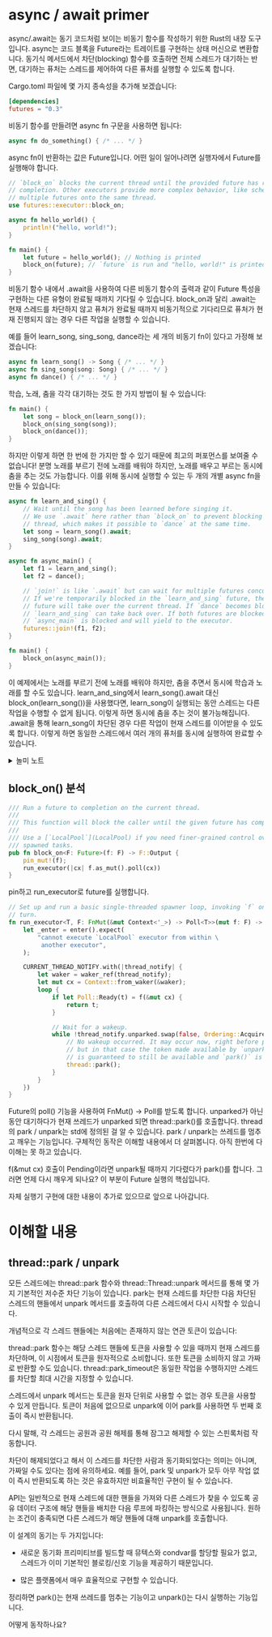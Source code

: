 # async / await primer

async/.await는 동기 코드처럼 보이는 비동기 함수를 작성하기 위한 Rust의 내장 도구입니다. 
async는 코드 블록을 Future라는 트레이트를 구현하는 상태 머신으로 변환합니다. 동기식 
메서드에서 차단(blocking) 함수를 호출하면 전체 스레드가 대기하는 반면, 대기하는 퓨처는 
스레드를 제어하여 다른 퓨처를 실행할 수 있도록 합니다.

Cargo.toml 파일에 몇 가지 종속성을 추가해 보겠습니다:
```toml
[dependencies]
futures = "0.3"
```

비동기 함수를 만들려면 async fn 구문을 사용하면 됩니다:
```rust
async fn do_something() { /* ... */ }
```

async fn이 반환하는 값은 Future입니다. 어떤 일이 일어나려면 실행자에서 Future를 실행해야
합니다.

```rust
// `block_on` blocks the current thread until the provided future has run to
// completion. Other executors provide more complex behavior, like scheduling
// multiple futures onto the same thread.
use futures::executor::block_on;

async fn hello_world() {
    println!("hello, world!");
}

fn main() {
    let future = hello_world(); // Nothing is printed
    block_on(future); // `future` is run and "hello, world!" is printed
}
```

비동기 함수 내에서 .await을 사용하여 다른 비동기 함수의 출력과 같이 Future 특성을 구현하는 
다른 유형이 완료될 때까지 기다릴 수 있습니다. block_on과 달리 .await는 현재 스레드를 
차단하지 않고 퓨처가 완료될 때까지 비동기적으로 기다리므로 퓨처가 현재 진행되지 않는 경우 
다른 작업을 실행할 수 있습니다.

예를 들어 learn_song, sing_song, dance라는 세 개의 비동기 fn이 있다고 가정해 보겠습니다:
```rust
async fn learn_song() -> Song { /* ... */ }
async fn sing_song(song: Song) { /* ... */ }
async fn dance() { /* ... */ }
```

학습, 노래, 춤을 각각 대기하는 것도 한 가지 방법이 될 수 있습니다:
```rust
fn main() {
    let song = block_on(learn_song());
    block_on(sing_song(song));
    block_on(dance());
}
```

하지만 이렇게 하면 한 번에 한 가지만 할 수 있기 때문에 최고의 퍼포먼스를 보여줄 수 
없습니다! 분명 노래를 부르기 전에 노래를 배워야 하지만, 노래를 배우고 부르는 동시에 춤을 
추는 것도 가능합니다. 이를 위해 동시에 실행할 수 있는 두 개의 개별 async fn을 만들 수 
있습니다:
```rust
async fn learn_and_sing() {
    // Wait until the song has been learned before singing it.
    // We use `.await` here rather than `block_on` to prevent blocking the
    // thread, which makes it possible to `dance` at the same time.
    let song = learn_song().await;
    sing_song(song).await;
}

async fn async_main() {
    let f1 = learn_and_sing();
    let f2 = dance();

    // `join!` is like `.await` but can wait for multiple futures concurrently.
    // If we're temporarily blocked in the `learn_and_sing` future, the `dance`
    // future will take over the current thread. If `dance` becomes blocked,
    // `learn_and_sing` can take back over. If both futures are blocked, then
    // `async_main` is blocked and will yield to the executor.
    futures::join!(f1, f2);
}

fn main() {
    block_on(async_main());
}
```

이 예제에서는 노래를 부르기 전에 노래를 배워야 하지만, 춤을 추면서 동시에 학습과 노래를 
할 수도 있습니다. learn_and_sing에서 learn_song().await 대신 block_on(learn_song())을 
사용했다면, learn_song이 실행되는 동안 스레드는 다른 작업을 수행할 수 없게 됩니다. 
이렇게 하면 동시에 춤을 추는 것이 불가능해집니다. .await을 통해 learn_song이 차단된 경우 
다른 작업이 현재 스레드를 이어받을 수 있도록 합니다. 이렇게 하면 동일한 스레드에서 여러 
개의 퓨처를 동시에 실행하여 완료할 수 있습니다.

<details>

<summary> 놀미 노트 </summary>

위와 같이 설명하면 Future가 실행단위로 오해할 수 있습니다. 실제 런타임 구현에서는 
Task를 Scheduelr가 Executor(Worker)의 실행 큐에 배분하여 실행하도록 합니다. 

tokio::spawn()같은 함수가 Future를 받아 일련의 비동기 실행 흐름을 만들어 냅니다. 
block_on()은 하나의 Future를 실행 할 수 있는 능력만 있는 것으로 보입니다.
</details>
 
## block_on() 분석 

```rust
/// Run a future to completion on the current thread.
///
/// This function will block the caller until the given future has completed.
///
/// Use a [`LocalPool`](LocalPool) if you need finer-grained control over
/// spawned tasks.
pub fn block_on<F: Future>(f: F) -> F::Output {
    pin_mut!(f);
    run_executor(|cx| f.as_mut().poll(cx))
}
```
pin하고 run_executor로 future를 실행합니다. 

```rust
// Set up and run a basic single-threaded spawner loop, invoking `f` on each
// turn.
fn run_executor<T, F: FnMut(&mut Context<'_>) -> Poll<T>>(mut f: F) -> T {
    let _enter = enter().expect(
        "cannot execute `LocalPool` executor from within \
         another executor",
    );

    CURRENT_THREAD_NOTIFY.with(|thread_notify| {
        let waker = waker_ref(thread_notify);
        let mut cx = Context::from_waker(&waker);
        loop {
            if let Poll::Ready(t) = f(&mut cx) {
                return t;
            }

            // Wait for a wakeup.
            while !thread_notify.unparked.swap(false, Ordering::Acquire) {
                // No wakeup occurred. It may occur now, right before parking,
                // but in that case the token made available by `unpark()`
                // is guaranteed to still be available and `park()` is a no-op.
                thread::park();
            }
        }
    })
}
```

Future의 poll() 기능을 사용하여 FnMut() -> Poll<T>를 받도록 합니다. 
unparked가 아닌 동안 대기하다가 현재 쓰레드가 unparked 되면 thread::park()를 
호출합니다. thread의 park / unpark는 std에 정의된 걸 알 수 있습니다. 
park / unpark는 쓰레드를 멈추고 깨우는 기능입니다. 구체적인 동작은 이해할 내용에서 
더 살펴봅니다. 아직 한번에 다 이해는 못 하고 있습니다. 

f(&mut cx) 호출이 Pending이라면 unpark될 때까지 기다렸다가 park()를 합니다. 
그러면 언제 다시 깨우게 되나요? 이 부분이 Future 실행의 핵심입니다. 

자체 실행기 구현에 대한 내용이 추가로 있으므로 앞으로 나아갑니다. 

# 이해할 내용

## thread::park / unpark

모든 스레드에는 thread::park 함수와 thread::Thread::unpark 메서드를 통해 몇 가지 기본적인 
저수준 차단 기능이 있습니다. park는 현재 스레드를 차단한 다음 차단된 스레드의 핸들에서 
unpark 메서드를 호출하여 다른 스레드에서 다시 시작할 수 있습니다.

개념적으로 각 스레드 핸들에는 처음에는 존재하지 않는 연관 토큰이 있습니다:

thread::park 함수는 해당 스레드 핸들에 토큰을 사용할 수 있을 때까지 현재 스레드를 차단하며, 
이 시점에서 토큰을 원자적으로 소비합니다. 또한 토큰을 소비하지 않고 가짜로 반환할 수도 
있습니다. thread::park_timeout은 동일한 작업을 수행하지만 스레드를 차단할 최대 시간을 
지정할 수 있습니다.

스레드에서 unpark 메서드는 토큰을 원자 단위로 사용할 수 없는 경우 토큰을 사용할 수 있게 
만듭니다. 토큰이 처음에 없으므로 unpark에 이어 park를 사용하면 두 번째 호출이 즉시 
반환됩니다.

다시 말해, 각 스레드는 공원과 공원 해제를 통해 잠그고 해제할 수 있는 스핀록처럼 작동합니다.

차단이 해제되었다고 해서 이 스레드를 차단한 사람과 동기화되었다는 의미는 아니며, 가짜일 
수도 있다는 점에 유의하세요. 예를 들어, park 및 unpark가 모두 아무 작업 없이 즉시 
반환되도록 하는 것은 유효하지만 비효율적인 구현이 될 수 있습니다.

API는 일반적으로 현재 스레드에 대한 핸들을 가져와 다른 스레드가 찾을 수 있도록 공유 데이터
 구조에 해당 핸들을 배치한 다음 루프에 파킹하는 방식으로 사용됩니다. 원하는 조건이 
 충족되면 다른 스레드가 해당 핸들에 대해 unpark를 호출합니다.

이 설계의 동기는 두 가지입니다:

- 새로운 동기화 프리미티브를 빌드할 때 뮤텍스와 condvar를 할당할 필요가 없고, 스레드가 
이미 기본적인 블로킹/신호 기능을 제공하기 때문입니다.

- 많은 플랫폼에서 매우 효율적으로 구현할 수 있습니다.

정리하면 park()는 현재 쓰레드를 멈추는 기능이고 unpark()는 다시 실행하는 기능입니다. 

어떻게 동작하나요? 



